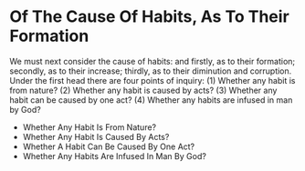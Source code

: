 # Of The Cause Of Habits, As To Their Formation

We must next consider the cause of habits: and firstly, as to their formation; secondly, as to their increase; thirdly, as to their diminution and corruption. Under the first head there are four points of inquiry:
(1) Whether any habit is from nature?
(2) Whether any habit is caused by acts?
(3) Whether any habit can be caused by one act?
(4) Whether any habits are infused in man by God?

* Whether Any Habit Is From Nature?
* Whether Any Habit Is Caused By Acts?
* Whether A Habit Can Be Caused By One Act?
* Whether Any Habits Are Infused In Man By God?